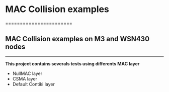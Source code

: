 # MAC Collision examples
=======================

## MAC Collision examples on M3  and WSN430 nodes
----------------------


**This project contains severals tests using differents MAC layer**

- NullMAC layer
- CSMA layer
- Default Contiki layer


